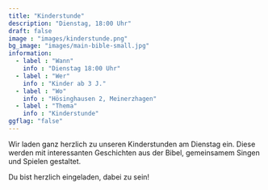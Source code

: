 ```yaml
---
title: "Kinderstunde"
description: "Dienstag, 18:00 Uhr"
draft: false
image : "images/kinderstunde.png"
bg_image: "images/main-bible-small.jpg"
information:
  - label : "Wann"
    info : "Dienstag 18:00 Uhr"
  - label : "Wer"
    info : "Kinder ab 3 J."
  - label : "Wo"
    info : "Hösinghausen 2, Meinerzhagen"
  - label : "Thema"
    info : "Kinderstunde"
ggflag: "false"
---
```


Wir laden ganz herzlich zu unseren Kinderstunden am Dienstag ein. Diese werden mit interessanten Geschichten aus der Bibel, gemeinsamem Singen und Spielen gestaltet. 

Du bist herzlich eingeladen, dabei zu sein!
